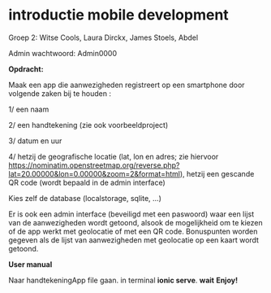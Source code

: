 # introductie mobile development

Groep 2: Witse Cools, Laura Dirckx, James Stoels, Abdel

Admin wachtwoord: Admin0000

**Opdracht:**

Maak een app die aanwezigheden registreert op een smartphone door volgende zaken bij te houden :

1/ een naam

2/ een handtekening (zie ook voorbeeldproject)

3/ datum en uur

4/ hetzij de geografische locatie (lat, lon en adres; zie hiervoor https://nominatim.openstreetmap.org/reverse.php?lat=20.00000&lon=0.00000&zoom=2&format=html), hetzij een gescande QR code (wordt bepaald in de admin interface)

Kies zelf de database (localstorage, sqlite, ...)

Er is ook een admin interface (beveiligd met een paswoord) waar een lijst van de aanwezigheden wordt getoond, alsook de mogelijkheid om te kiezen of de app werkt met geolocatie of met een QR code. Bonuspunten worden gegeven als de lijst van aanwezigheden met geolocatie op een kaart wordt getoond.

**User manual**

Naar handtekeningApp file gaan.
in terminal **ionic serve**.
**wait**
**Enjoy!**
